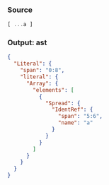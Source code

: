 ### Source
```js parse:expr
[ ...a ]
```

### Output: ast
```json
{
  "Literal": {
    "span": "0:8",
    "literal": {
      "Array": {
        "elements": [
          {
            "Spread": {
              "IdentRef": {
                "span": "5:6",
                "name": "a"
              }
            }
          }
        ]
      }
    }
  }
}
```
